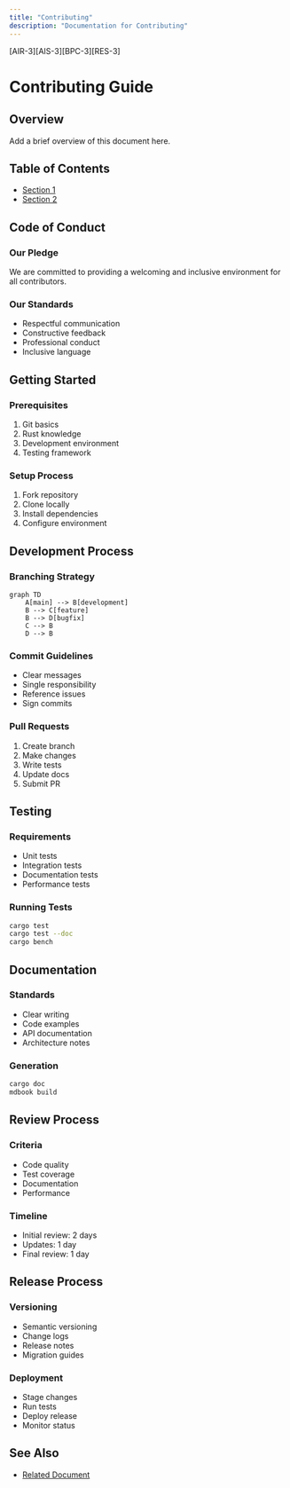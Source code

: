 ```yaml
---
title: "Contributing"
description: "Documentation for Contributing"
---
```


[AIR-3][AIS-3][BPC-3][RES-3]


<!-- markdownlint-disable MD013 line-length -->

# Contributing Guide

## Overview

Add a brief overview of this document here.

## Table of Contents

- [Section 1](#section-1)
- [Section 2](#section-2)


## Code of Conduct

### Our Pledge

We are committed to providing a welcoming and inclusive environment for all contributors.

### Our Standards

- Respectful communication
- Constructive feedback
- Professional conduct
- Inclusive language

## Getting Started

### Prerequisites

1. Git basics
2. Rust knowledge
3. Development environment
4. Testing framework

### Setup Process

1. Fork repository
2. Clone locally
3. Install dependencies
4. Configure environment

## Development Process

### Branching Strategy

```mermaid
graph TD
    A[main] --> B[development]
    B --> C[feature]
    B --> D[bugfix]
    C --> B
    D --> B
```

### Commit Guidelines

- Clear messages
- Single responsibility
- Reference issues
- Sign commits

### Pull Requests

1. Create branch
2. Make changes
3. Write tests
4. Update docs
5. Submit PR

## Testing

### Requirements

- Unit tests
- Integration tests
- Documentation tests
- Performance tests

### Running Tests

```bash
cargo test
cargo test --doc
cargo bench
```

## Documentation

### Standards

- Clear writing
- Code examples
- API documentation
- Architecture notes

### Generation

```bash
cargo doc
mdbook build
```

## Review Process

### Criteria

- Code quality
- Test coverage
- Documentation
- Performance

### Timeline

- Initial review: 2 days
- Updates: 1 day
- Final review: 1 day

## Release Process

### Versioning

- Semantic versioning
- Change logs
- Release notes
- Migration guides

### Deployment

- Stage changes
- Run tests
- Deploy release
- Monitor status

## See Also

- [Related Document](#related-document)

